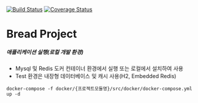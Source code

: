 [![Build Status](https://travis-ci.com/nmrhtn7898/bread-project.svg?branch=master)](https://travis-ci.com/nmrhtn7898/bread-project)
[![Coverage Status](https://coveralls.io/repos/github/nmrhtn7898/bread-project/badge.svg)](https://coveralls.io/github/nmrhtn7898/bread-project)
# Bread Project
##### 애플리케이션 실행(로컬 개발 환경)
- Mysql 및 Redis 도커 컨테이너 환경에서 실행 또는 로컬에서 설치하여 사용
- Test 환경은 내장형 데이터베이스 및 캐시 사용(H2, Embedded Redis)
```
docker-compose -f docker/{프로젝트모듈명}/src/docker/docker-compose.yml up -d
```

